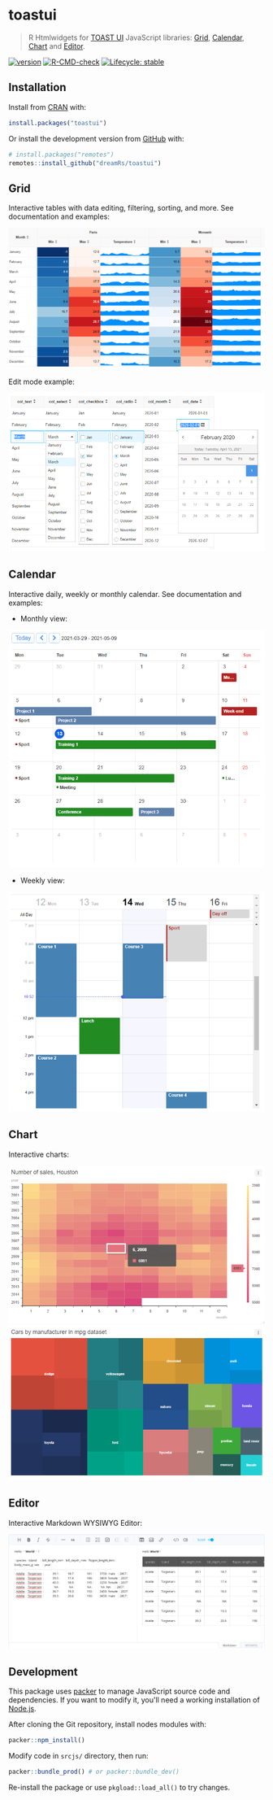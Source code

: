 # toastui

> R Htmlwidgets for [TOAST UI](https://ui.toast.com/) JavaScript libraries: [Grid](https://ui.toast.com/tui-grid/), [Calendar](https://ui.toast.com/tui-calendar/), [Chart](https://ui.toast.com/tui-chart/) and [Editor](https://ui.toast.com/tui-editor/).

<!-- badges: start -->
[![version](https://www.r-pkg.org/badges/version/toastui)](https://CRAN.R-project.org/package=toastui)
[![R-CMD-check](https://github.com/dreamRs/toastui/actions/workflows/R-CMD-check.yaml/badge.svg)](https://github.com/dreamRs/toastui/actions/workflows/R-CMD-check.yaml)
[![Lifecycle: stable](https://img.shields.io/badge/lifecycle-stable-brightgreen.svg)](https://lifecycle.r-lib.org/articles/stages.html#stable)
<!-- badges: end -->


## Installation

Install from [CRAN](https://CRAN.R-project.org/package=toastui) with:

```r
install.packages("toastui")
```

Or install the development version from [GitHub](https://github.com/dreamRs/toastui) with:

```r
# install.packages("remotes")
remotes::install_github("dreamRs/toastui")
```

## Grid

Interactive tables with data editing, filtering, sorting, and more. See documentation and examples:

![](man/figures/grid.png)

Edit mode example:

![](man/figures/grid-edit.png)


## Calendar

Interactive daily, weekly or monthly calendar. See documentation and examples:

* Monthly view:

![](man/figures/calendar-month.png)

* Weekly view:

![](man/figures/calendar-week.png)


## Chart

Interactive charts:

![](man/figures/chart-heatmap.png)
![](man/figures/chart-treemap.png)


## Editor

Interactive Markdown WYSIWYG Editor:

![](man/figures/editor.png)


## Development

This package uses [packer](https://github.com/JohnCoene/packer) to manage JavaScript source code and dependencies. If you want to modify it, you'll need a working installation of [Node.js](https://nodejs.org).

After cloning the Git repository, install nodes modules with:

```r
packer::npm_install()
```

Modify code in `srcjs/` directory, then run:

```r
packer::bundle_prod() # or packer::bundle_dev()
```

Re-install the package or use `pkgload::load_all()` to try changes.



